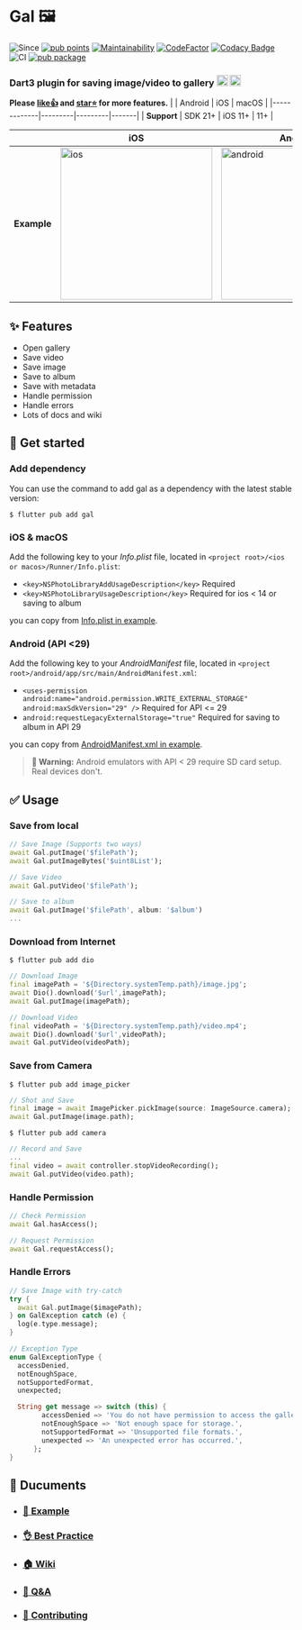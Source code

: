 # Gal 🖼️

![Since](https://img.shields.io/badge/since-2023.06-purple)
[![pub points](https://img.shields.io/pub/points/gal?color=2E8B57&label=pub%20points)](https://pub.dev/packages/gal/score)
[![Maintainability](https://api.codeclimate.com/v1/badges/4472a09f02bff9d6e0b9/maintainability)](https://codeclimate.com/github/natsuk4ze/gal/maintainability)
[![CodeFactor](https://www.codefactor.io/repository/github/natsuk4ze/gal/badge)](https://www.codefactor.io/repository/github/natsuk4ze/gal)
[![Codacy Badge](https://app.codacy.com/project/badge/Grade/3a20a89327ba43c789c0dc8465e16168)](https://app.codacy.com/gh/natsuk4ze/gal/dashboard?utm_source=gh&utm_medium=referral&utm_content=&utm_campaign=Badge_grade)
![CI](https://github.com/natsuk4ze/gal/actions/workflows/ci.yml/badge.svg?branch=main)
[![pub package](https://img.shields.io/pub/v/gal.svg)](https://pub.dev/packages/gal)

### Dart3 plugin for saving image/video to gallery <img src="https://is5-ssl.mzstatic.com/image/thumb/Purple122/v4/fe/3a/7e/fe3a7e0e-7f52-b750-0ed2-523998c59d48/AppIcon-0-0-1x_U007emarketing-0-0-0-7-0-0-sRGB-0-0-0-GLES2_U002c0-512MB-85-220-0-0.png/246x0w.webp" alt="ios photo" width="20" height="20"/> <img src="https://play-lh.googleusercontent.com/ZyWNGIfzUyoajtFcD7NhMksHEZh37f-MkHVGr5Yfefa-IX7yj9SMfI82Z7a2wpdKCA=w240-h480-rw" alt="amdroid photo" width="20" height="20"/> 
**Please [like👍](https://pub.dev/packages/gal) and [star⭐️](https://github.com/natsuk4ze/gal) for more features.**
|             | Android | iOS     | macOS |
|-------------|---------|---------|-------|
| **Support** | SDK 21+ | iOS 11+ |  11+  |

|             | iOS | Android |
|-------------|-----|---------|
| **Example** | <img src="https://github.com/natsuk4ze/gal/raw/main/readme_assets/ios.gif" alt="ios" width="270"/> | <img src="https://github.com/natsuk4ze/gal/raw/main/readme_assets/android.gif" alt="android" width="270"/> |


## ✨ Features

* Open gallery
* Save video
* Save image
* Save to album
* Save with metadata
* Handle permission
* Handle errors
* Lots of docs and wiki

## 🚀 Get started

### Add dependency

You can use the command to add gal as a dependency with the latest stable version:

```console
$ flutter pub add gal
```

### iOS & macOS

Add the following key to your _Info.plist_ file, located in
`<project root>/<ios or macos>/Runner/Info.plist`:

* `<key>NSPhotoLibraryAddUsageDescription</key>` Required
* `<key>NSPhotoLibraryUsageDescription</key>` Required for ios < 14 or saving to album

you can copy from [Info.plist in example](https://github.com/natsuk4ze/gal/blob/main/example/ios/Runner/Info.plist).

### Android (API <29)

Add the following key to your _AndroidManifest_ file, located in
`<project root>/android/app/src/main/AndroidManifest.xml`:

* `<uses-permission android:name="android.permission.WRITE_EXTERNAL_STORAGE"
                 android:maxSdkVersion="29" />` Required for API <= 29
* `android:requestLegacyExternalStorage="true"` Required for saving to album in API 29

you can copy from [AndroidManifest.xml in example](https://github.com/natsuk4ze/gal/blob/main/example/android/app/src/main/AndroidManifest.xml).

> **🔴 Warning:**
Android emulators with API < 29 require SD card setup. Real devices don't.

## ✅ Usage

### Save from local

```dart
// Save Image (Supports two ways)
await Gal.putImage('$filePath');
await Gal.putImageBytes('$uint8List');

// Save Video
await Gal.putVideo('$filePath');

// Save to album
await Gal.putImage('$filePath', album: '$album')
...
```

### Download from Internet

```console
$ flutter pub add dio
```

```dart
// Download Image
final imagePath = '${Directory.systemTemp.path}/image.jpg';
await Dio().download('$url',imagePath);
await Gal.putImage(imagePath);

// Download Video
final videoPath = '${Directory.systemTemp.path}/video.mp4';
await Dio().download('$url',videoPath);
await Gal.putVideo(videoPath);
```

### Save from Camera

```console
$ flutter pub add image_picker
```

```dart
// Shot and Save
final image = await ImagePicker.pickImage(source: ImageSource.camera);
await Gal.putImage(image.path);
```

```console
$ flutter pub add camera
```
```dart
// Record and Save
...
final video = await controller.stopVideoRecording();
await Gal.putVideo(video.path);
```

### Handle Permission

```dart
// Check Permission
await Gal.hasAccess();

// Request Permission
await Gal.requestAccess();
```

### Handle Errors

```dart
// Save Image with try-catch
try {
  await Gal.putImage($imagePath);
} on GalException catch (e) {
  log(e.type.message);
}

// Exception Type
enum GalExceptionType {
  accessDenied,
  notEnoughSpace,
  notSupportedFormat,
  unexpected;

  String get message => switch (this) {
        accessDenied => 'You do not have permission to access the gallery app.',
        notEnoughSpace => 'Not enough space for storage.',
        notSupportedFormat => 'Unsupported file formats.',
        unexpected => 'An unexpected error has occurred.',
      };
}
```


## 📝 Ducuments

- ### [🎯 Example](https://github.com/natsuk4ze/gal/blob/main/example/lib/main.dart)
- ### [👌 Best Practice](https://github.com/natsuk4ze/gal/wiki/Best-Practice)
- ### [🏠 Wiki](https://github.com/natsuk4ze/gal/wiki)
- ### [💬 Q&A](https://github.com/natsuk4ze/gal/discussions/categories/q-a)
- ### [💚 Contributing](https://github.com/natsuk4ze/gal/blob/main/CONTRIBUTING.md)

